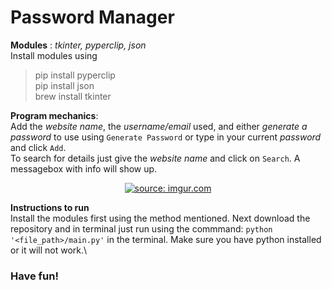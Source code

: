 # Password Manager

**Modules**
: *tkinter, pyperclip, json*\
Install modules using
> pip install pyperclip\
> pip install json\
> brew install tkinter

**Program mechanics**:\
Add the *website name*, the *username/email* used, and either *generate a password* to use using `Generate
Password` or type in your current *password* and click `Add`.\
To search for details just give the *website name* and click on `Search`. A messagebox with info will show up.

<p align="center">
  <a href="https://imgur.com/dgSM0yz"><img src="https://i.imgur.com/dgSM0yz.jpg" title="source: imgur.com" /></a>
</p>

**Instructions to run**\
Install the modules first using the method mentioned.
Next download the repository and in terminal just run using the commmand:
`python '<file_path>/main.py'` in the terminal. Make sure you have python installed
or it will not work.\

### Have fun!